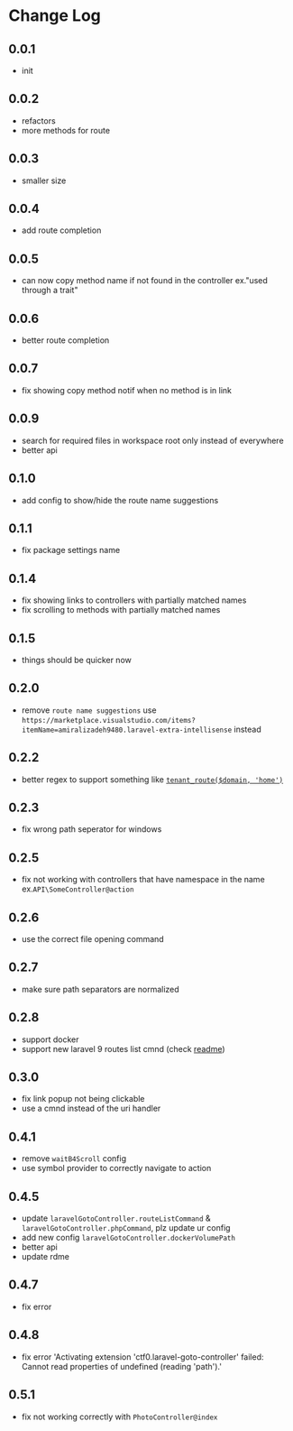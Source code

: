 # Change Log

## 0.0.1

- init

## 0.0.2

- refactors
- more methods for route

## 0.0.3

- smaller size

## 0.0.4

- add route completion

## 0.0.5

- can now copy method name if not found in the controller ex."used through a trait"

## 0.0.6

- better route completion

## 0.0.7

- fix showing copy method notif when no method is in link

## 0.0.9

- search for required files in workspace root only instead of everywhere
- better api

## 0.1.0

- add config to show/hide the route name suggestions

## 0.1.1

- fix package settings name

## 0.1.4

- fix showing links to controllers with partially matched names
- fix scrolling to methods with partially matched names

## 0.1.5

- things should be quicker now

## 0.2.0

- remove `route name suggestions` use `https://marketplace.visualstudio.com/items?itemName=amiralizadeh9480.laravel-extra-intellisense` instead

## 0.2.2

- better regex to support something like [`tenant_route($domain, 'home')`](https://tenancyforlaravel.com/docs/v3/features/cross-domain-redirect/)

## 0.2.3

- fix wrong path seperator for windows

## 0.2.5

- fix not working with controllers that have namespace in the name ex.`API\SomeController@action`

## 0.2.6

- use the correct file opening command

## 0.2.7

- make sure path separators are normalized

## 0.2.8

- support docker
- support new laravel 9 routes list cmnd (check [readme](./README.md))

## 0.3.0

- fix link popup not being clickable
- use a cmnd instead of the uri handler

## 0.4.1

- remove `waitB4Scroll` config
- use symbol provider to correctly navigate to action

## 0.4.5

- update `laravelGotoController.routeListCommand` & `laravelGotoController.phpCommand`, plz update ur config
- add new config `laravelGotoController.dockerVolumePath`
- better api
- update rdme

## 0.4.7

- fix error

## 0.4.8

- fix error 'Activating extension 'ctf0.laravel-goto-controller' failed: Cannot read properties of undefined (reading 'path').'

## 0.5.1

- fix not working correctly with `PhotoController@index`
